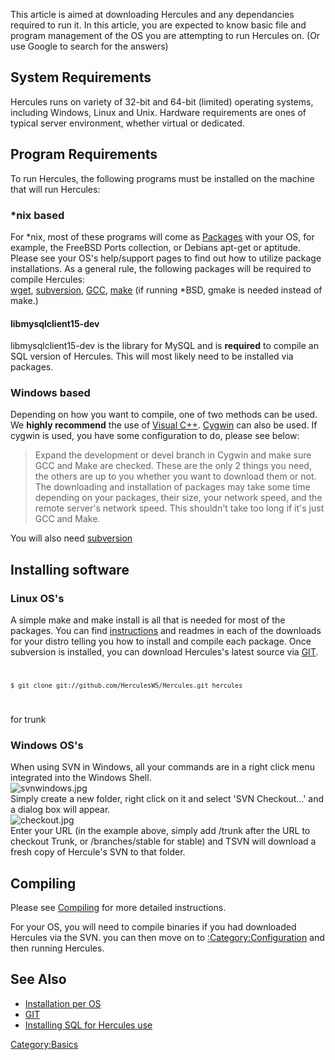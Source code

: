 This article is aimed at downloading Hercules and any dependancies required to run it. In this article, you are expected
to know basic file and program management of the OS you are attempting to run Hercules on. (Or use Google to search for
the answers)

## System Requirements

Hercules runs on variety of 32-bit and 64-bit (limited) operating systems, including Windows, Linux and Unix. Hardware
requirements are ones of typical server environment, whether virtual or dedicated.

## Program Requirements

To run Hercules, the following programs must be installed on the machine that will run Hercules:

### \*nix based

For \*nix, most of these programs will come as [Packages](wikipedia:Software_package_%28installation%29 "wikilink") with
your OS, for example, the FreeBSD Ports collection, or Debians apt-get or aptitude. Please see your OS's help/support
pages to find out how to utilize package installations. As a general rule, the following packages will be required to
compile Hercules:  
[wget](http://www.gnu.org/software/wget/), [subversion](http://subversion.tigris.org/), [GCC](http://gcc.gnu.org/),
[make](http://www.gnu.org/software/make/) (if running \*BSD, gmake is needed instead of make.)

#### libmysqlclient15-dev

libmysqlclient15-dev is the library for MySQL and is **required** to compile an SQL version of Hercules. This will most
likely need to be installed via packages.

### Windows based

Depending on how you want to compile, one of two methods can be used. We **highly recommend** the use of [Visual
C++](http://www.microsoft.com/Express/vc/). [Cygwin](http://www.cygwin.com/) can also be used. If cygwin is used, you
have some configuration to do, please see below:  

> Expand the development or devel branch in Cygwin and make sure GCC and Make are checked. These are the only 2 things
> you need, the others are up to you whether you want to download them or not. The downloading and installation of
> packages may take some time depending on your packages, their size, your network speed, and the remote server's
> network speed. This shouldn't take too long if it's just GCC and Make.

You will also need [subversion](http://subversion.tigris.org/)

## Installing software

### Linux OS's

A simple make and make install is all that is needed for most of the packages. You can find
[instructions](:Category:Installation "wikilink") and readmes in each of the downloads for your distro telling you how
to install and compile each package. Once subversion is installed, you can download Hercules's latest source via
[GIT](GIT "wikilink").  
<code>

    $ git clone git://github.com/HerculesWS/Hercules.git hercules 

</code> for trunk

### Windows OS's

When using SVN in Windows, all your commands are in a right click menu integrated into the Windows Shell.  
![](svnwindows.jpg "svnwindows.jpg")  
Simply create a new folder, right click on it and select 'SVN Checkout...' and a dialog box will appear.  
![](checkout.jpg "checkout.jpg")  
Enter your URL (in the example above, simply add /trunk after the URL to checkout Trunk, or /branches/stable for stable)
and TSVN will download a fresh copy of Hercule's SVN to that folder.

## Compiling

Please see [Compiling](Compiling "wikilink") for more detailed instructions.

For your OS, you will need to compile binaries if you had downloaded Hercules via the SVN. you can then move on to
[:Category:Configuration](:Category:Configuration "wikilink") and then running Hercules.

## See Also

- [Installation per OS](:Category:Installation "wikilink")
- [GIT](GIT "wikilink")
- [Installing SQL for Hercules use](Installing_SQL "wikilink")

[Category:Basics](Category:Basics "wikilink")
